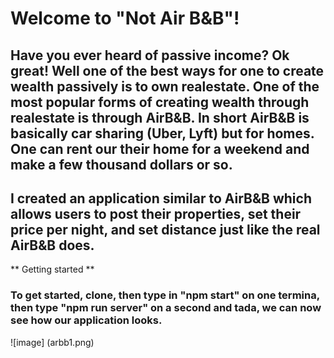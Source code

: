 # Welcome to "Not Air B&B"!

## Have you ever heard of passive income? Ok great! Well one of the best ways for one to create wealth passively is to own realestate. One of the most popular forms of creating wealth through realestate is through AirB&B. In short AirB&B is basically car sharing (Uber, Lyft) but for homes. One can rent our their home for a weekend and make a few thousand dollars or so. 

## I created an application similar to AirB&B which allows users to post their properties, set their price per night, and set distance just like the real AirB&B does. 

** Getting started **

### To get started, clone, then type in "npm start" on one termina, then type "npm run server" on a second and tada, we can now see how our application looks.


![image] (arbb1.png)
